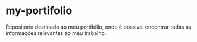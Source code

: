 # my-portifolio
Repositório destinado ao meu portifólio, onde é possivel encontrar todas as informações relevantes ao meu trabalho.
